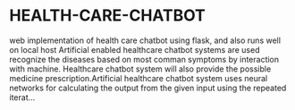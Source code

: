 # HEALTH-CARE-CHATBOT
web implementation of health care chatbot using flask, and also runs well on local host
Artificial enabled healthcare chatbot systems are used recognize the diseases based on most comman symptoms by interaction with machine. Healthcare chatbot system will also provide the possible medicine prescription.Artificial healthcare chatbot system uses neural networks for calculating the output from the given input using the repeated iterat…
